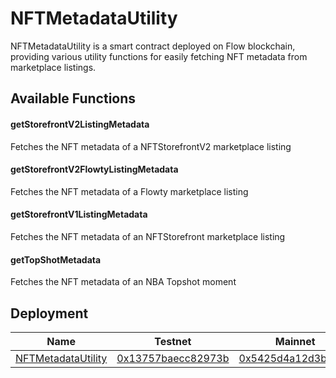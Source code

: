 # NFTMetadataUtility

NFTMetadataUtility is a smart contract deployed on Flow blockchain, providing various utility functions for easily fetching NFT metadata from marketplace listings.

## Available Functions

#### getStorefrontV2ListingMetadata

Fetches the NFT metadata of a NFTStorefrontV2 marketplace listing

#### getStorefrontV2FlowtyListingMetadata

Fetches the NFT metadata of a Flowty marketplace listing

#### getStorefrontV1ListingMetadata

Fetches the NFT metadata of an NFTStorefront marketplace listing

#### getTopShotMetadata

Fetches the NFT metadata of an NBA Topshot moment

## Deployment

| Name                                                           | Testnet                                                                                           | Mainnet                                                                                   |
| -------------------------------------------------------------- | ------------------------------------------------------------------------------------------------- | ----------------------------------------------------------------------------------------- |
| [NFTMetadataUtility](contracts/mainnet/NFTMetadataUtility.cdc) | [0x13757baecc82973b](https://testnet.flowscan.org/contract/A.13757baecc82973b.NFTMetadataUtility) | [0x5425d4a12d3b88de](https://flowscan.org/contract/A.5425d4a12d3b88de.NFTMetadataUtility) |
